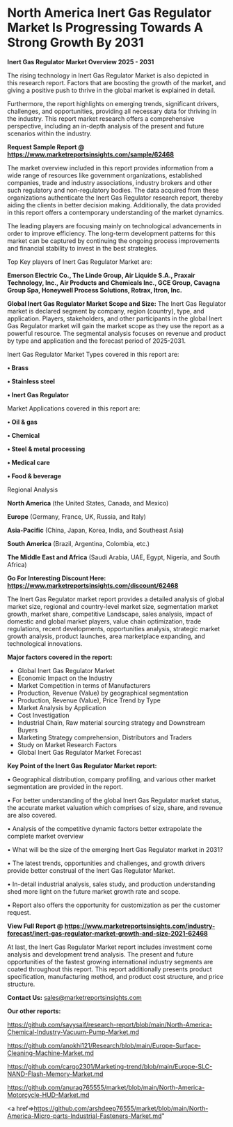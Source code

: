 # North America Inert Gas Regulator Market Is Progressing Towards A Strong Growth By 2031

<Strong> Inert Gas Regulator Market Overview 2025 - 2031</strong>

The rising technology in Inert Gas Regulator Market is also depicted in this research report. Factors that are boosting the growth of the market, and giving a positive push to thrive in the global market is explained in detail.

Furthermore, the report highlights on emerging trends, significant drivers, challenges, and opportunities, providing all necessary data for thriving in the industry. This report market research offers a comprehensive perspective, including an in-depth analysis of the present and future scenarios within the industry.

<strong>Request Sample Report @ <a href=https://www.marketreportsinsights.com/sample/62468>https://www.marketreportsinsights.com/sample/62468</a></strong>

The market overview included in this report provides information from a wide range of resources like government organizations, established companies, trade and industry associations, industry brokers and other such regulatory and non-regulatory bodies. The data acquired from these organizations authenticate the Inert Gas Regulator research report, thereby aiding the clients in better decision making. Additionally, the data provided in this report offers a contemporary understanding of the market dynamics.

The leading players are focusing mainly on technological advancements in order to improve efficiency. The long-term development patterns for this market can be captured by continuing the ongoing process improvements and financial stability to invest in the best strategies.

Top Key players of Inert Gas Regulator Market are:

<strong>Emerson Electric Co., The Linde Group, Air Liquide S.A., Praxair Technology, Inc., Air Products and Chemicals Inc., GCE Group, Cavagna Group Spa, Honeywell Process Solutions, Rotrax, Itron, Inc.</strong>

<strong><b>Global Inert Gas Regulator Market Scope and Size:</b></strong>
The Inert Gas Regulator market is declared segment by company, region (country), type, and application. Players, stakeholders, and other participants in the global Inert Gas Regulator market will gain the market scope as they use the report as a powerful resource. The segmental analysis focuses on revenue and product by type and application and the forecast period of 2025-2031.

Inert Gas Regulator Market Types covered in this report are:

<strong>• Brass

• Stainless steel

• Inert Gas Regulator</strong>

Market Applications covered in this report are:

<strong>• Oil & gas

• Chemical

• Steel & metal processing

• Medical care

• Food & beverage</strong> 

Regional Analysis

<strong>North America</strong> (the United States, Canada, and Mexico)

<strong>Europe</strong> (Germany, France, UK, Russia, and Italy)

<strong>Asia-Pacific</strong> (China, Japan, Korea, India, and Southeast Asia)

<strong>South America</strong> (Brazil, Argentina, Colombia, etc.)

<strong>The Middle East and Africa</strong> (Saudi Arabia, UAE, Egypt, Nigeria, and South Africa)

<strong>Go For Interesting Discount Here: <a href=https://www.marketreportsinsights.com/discount/62468>https://www.marketreportsinsights.com/discount/62468</a></strong>

The Inert Gas Regulator market report provides a detailed analysis of global market size, regional and country-level market size, segmentation market growth, market share, competitive Landscape, sales analysis, impact of domestic and global market players, value chain optimization, trade regulations, recent developments, opportunities analysis, strategic market growth analysis, product launches, area marketplace expanding, and technological innovations.

<strong><b>Major factors covered in the report:</b></strong>
<ul>
  <li>Global Inert Gas Regulator Market </li>
  <li>Economic Impact on the Industry</li>
  <li>Market Competition in terms of Manufacturers</li>
  <li>Production, Revenue (Value) by geographical segmentation</li>
  <li>Production, Revenue (Value), Price Trend by Type</li>
  <li>Market Analysis by Application</li>
  <li>Cost Investigation</li>
  <li>Industrial Chain, Raw material sourcing strategy and Downstream Buyers</li>
  <li>Marketing Strategy comprehension, Distributors and Traders</li>
  <li>Study on Market Research Factors</li>
  <li>Global Inert Gas Regulator Market Forecast</li>
</ul>

<strong><b>Key Point of the Inert Gas Regulator Market report:</b></strong>

• Geographical distribution, company profiling, and various other market segmentation are provided in the report.

• For better understanding of the global Inert Gas Regulator market status, the accurate market valuation which comprises of size, share, and revenue are also covered.

• Analysis of the competitive dynamic factors better extrapolate the complete market overview

• What will be the size of the emerging Inert Gas Regulator market in 2031?

• The latest trends, opportunities and challenges, and growth drivers provide better construal of the Inert Gas Regulator Market.

• In-detail industrial analysis, sales study, and production understanding shed more light on the future market growth rate and scope.

• Report also offers the opportunity for customization as per the customer request.

<strong><b>View Full Report @ <a href=https://www.marketreportsinsights.com/industry-forecast/inert-gas-regulator-market-growth-and-size-2021-62468>https://www.marketreportsinsights.com/industry-forecast/inert-gas-regulator-market-growth-and-size-2021-62468</a></b></strong>


At last, the Inert Gas Regulator Market report includes investment come analysis and development trend analysis. The present and future opportunities of the fastest growing international industry segments are coated throughout this report. This report additionally presents product specification, manufacturing method, and product cost structure, and price structure.

<strong>Contact Us:</strong>
sales@marketreportsinsights.com

<strong>Our other reports:</strong>

<a href=https://github.com/sayysaif/research-report/blob/main/North-America-Chemical-Industry-Vacuum-Pump-Market.md>https://github.com/sayysaif/research-report/blob/main/North-America-Chemical-Industry-Vacuum-Pump-Market.md</a>

<a href=https://github.com/anokhi121/Research/blob/main/Europe-Surface-Cleaning-Machine-Market.md>https://github.com/anokhi121/Research/blob/main/Europe-Surface-Cleaning-Machine-Market.md</a>

<a href=https://github.com/cargo2301/Marketing-trend/blob/main/Europe-SLC-NAND-Flash-Memory-Market.md>https://github.com/cargo2301/Marketing-trend/blob/main/Europe-SLC-NAND-Flash-Memory-Market.md</a>

<a href=https://github.com/anurag765555/market/blob/main/North-America-Motorcycle-HUD-Market.md>https://github.com/anurag765555/market/blob/main/North-America-Motorcycle-HUD-Market.md</a>

<a href=>https://github.com/arshdeep76555/market/blob/main/North-America-Micro-parts-Industrial-Fasteners-Market.md</a>"
